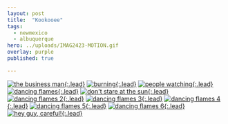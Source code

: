 ```yaml
---
layout: post
title:  "Kookooee"
tags:
  - newmexico
  - albuquerque
hero: ../uploads/IMAG2423-MOTION.gif
overlay: purple
published: true

---
```


[![the business man](../uploads/PA264576_optimized.jpg){:.lead}](../uploads/PA264576.jpg)
[![burning](../uploads/IMAG2423-MOTION.gif){:.lead}](../uploads/IMAG2423-MOTION.gif)
[![people watching](../uploads/IMAG2429_optimized.jpg){:.lead}](../uploads/IMAG2429.jpg)
[![dancing flames](../uploads/PA264581_optimized.jpg){:.lead}](../uploads/PA264581.jpg)
[![don't stare at the sun](../uploads/PA264582_optimized.jpg){:.lead}](../uploads/PA264582.jpg)
[![dancing flames 2](../uploads/PA264583_optimized.jpg){:.lead}](../uploads/PA264583.jpg)
[![dancing flames 3](../uploads/PA264584_optimized.jpg){:.lead}](../uploads/PA264584.jpg)
[![dancing flames 4](../uploads/PA264585_optimized.jpg){:.lead}](../uploads/PA264585.jpg)
[![dancing flames 5](../uploads/PA264586_optimized.jpg){:.lead}](../uploads/PA264586.jpg)
[![dancing flames 6](../uploads/PA264593_optimized.jpg){:.lead}](../uploads/PA264593.jpg)
[![hey guy, careful!](../uploads/PA264597_optimized.jpg){:.lead}](../uploads/PA264597.jpg)
